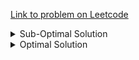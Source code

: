 [Link to problem on Leetcode](https://leetcode.com/problems/maximum-units-on-a-truck/)



<details><summary>Sub-Optimal Solution</summary>

Sub-Optimal Solution: TC = `O(NlogN)`, SC = `O(1)` 

**Idea**:
- For this problem, we simply need to prioritize the more valuable boxes first. To do this, we should sort the boxtypes array (B) in descending order by the number of units per box (B[i][1]).

- Then we can iterate through B and at each step, we should add as many of the boxes as we can, until we reach the truck size (T). We should add the number of boxes added multiplied by the units per box to our answer (ans), and decrease T by the same number of boxes.

- Once the truck is full (T == 0), or once the iteration is done, we should return ans.

[Editorial Credits](https://leetcode.com/problems/maximum-units-on-a-truck/discuss/1271374/JS-Python-Java-C%2B%2B-or-Simple-Sort-Solution-w-Explanation)


Runtime: `86 ms`, faster than `43.10%`<br>
Memory Usage: `17.2 MB`, less than `32.38%`<br>

<details><summary>Clean Code</summary>

![](https://github.com/archishmanghos/code-images/blob/master/Leetcode/1710-A.png)

</details>

</details>



<details><summary>Optimal Solution</summary>

Optimal Solution: TC = `O(N)`, SC = `O(max number of box units)`

**Intuition**:

The constraint that "boxes per unit" will be max 1000 allows us to use 1000 buckets to sort by boxes per unit.
Ie., we can create an array where the indices represent 0 boxes per unit, 1 boxes per unit, 2 boxes per unit, 3 boxes per unit, ... 1000 boxes per unit. And the buckets[i] will represent the number of boxes at each index.

**Algorithm**:

1. take the given data and sort it into the 1000 buckets. this is O(n) because we loop over the given data once.
2. loop over the buckets backwards- so that we start at a higher boxes per unit to get as many units as possible. in each iteration:

> - Check if the truck has space enough for all the boxes. if yes, load up all units.
> - if the truck hasn't enough space, load up only the units you can.
>

[Editorial Credits](https://leetcode.com/problems/maximum-units-on-a-truck/discuss/1000343/countingbucket-sort-O(n)-faster-than-100.)

Runtime: `53 ms`, faster than `77.34%`<br>
Memory Usage: `17.7 MB`, less than `30.86%`<br>


<details><summary>Clean Code</summary>

![](https://github.com/archishmanghos/code-images/blob/master/Leetcode/1710-B.png)

</details>

</details>